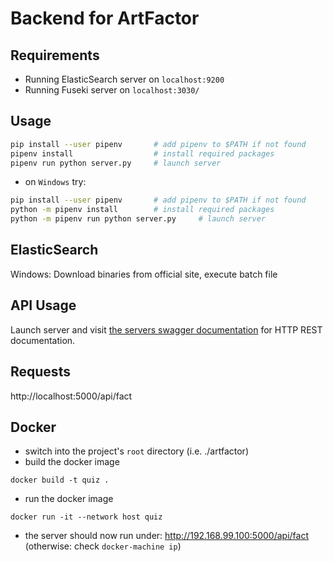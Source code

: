 # Backend for ArtFactor
## Requirements
- Running ElasticSearch server on `localhost:9200`
- Running Fuseki server on `localhost:3030/`

## Usage
``` sh
pip install --user pipenv       # add pipenv to $PATH if not found
pipenv install                  # install required packages
pipenv run python server.py     # launch server
```

- on `Windows` try:
``` sh
pip install --user pipenv       # add pipenv to $PATH if not found
python -m pipenv install        # install required packages
python -m pipenv run python server.py     # launch server
```

## ElasticSearch
Windows: Download binaries from official site, execute batch file

## API Usage
Launch server and visit [the servers swagger documentation](http://localhost:5000/api/ui/) for HTTP REST documentation.

## Requests
http://localhost:5000/api/fact

## Docker 
- switch into the project's `root` directory (i.e. ./artfactor)
- build the docker image

``` shell
docker build -t quiz .
```
- run the docker image


``` shell
docker run -it --network host quiz
```

- the server should now run under: http://192.168.99.100:5000/api/fact (otherwise: check `docker-machine ip`)

